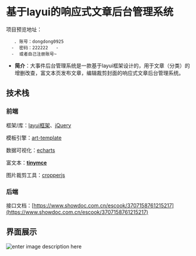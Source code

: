 # 基于layui的响应式文章后台管理系统

项目预览地址：
      
       . 账号：dongdong0925    
      -  密码：222222   -  
      -  或者自己注册账号~

-   **简介**：大事件后台管理系统是一款基于layui框架设计的，用于文章（分类）的增删改查，富文本页发布文章，编辑裁剪封面的响应式文章后台管理系统。
## 技术栈 
### 前端
框架/库：[layui框架](https://www.layui.site/)、[jQuery](https://jquery.com/)

模板引擎：[art-template](http://aui.github.io/art-template/zh-cn/)

数据可视化：[echarts](https://echarts.apache.org/examples/zh/index.html)

富文本：**[tinymce](https://github.com/tinymce/tinymce)**

图片裁剪工具：[cropperjs](https://github.com/fengyuanchen/cropperjs)
### 后端

接口文档：[https://www.showdoc.com.cn/escook/3707158761215217](https://www.showdoc.com.cn/escook/3707158761215217)
## 界面展示
![enter image description here](./assets/1677495230094.png)

